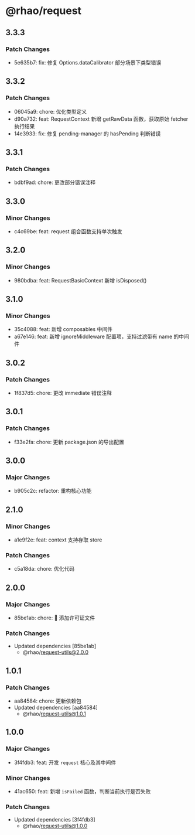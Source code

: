 # @rhao/request

## 3.3.3

### Patch Changes

- 5e635b7: fix: 修复 Options.dataCalibrator 部分场景下类型错误

## 3.3.2

### Patch Changes

- 06045a9: chore: 优化类型定义
- d90a732: feat: RequestContext 新增 getRawData 函数，获取原始 fetcher 执行结果
- 14e3933: fix: 修复 pending-manager 的 hasPending 判断错误

## 3.3.1

### Patch Changes

- bdbf9ad: chore: 更改部分错误注释

## 3.3.0

### Minor Changes

- c4c69be: feat: request 组合函数支持单次触发

## 3.2.0

### Minor Changes

- 980bdba: feat: RequestBasicContext 新增 isDisposed()

## 3.1.0

### Minor Changes

- 35c4088: feat: 新增 composables 中间件
- a67e146: feat: 新增 ignoreMiddleware 配置项，支持过滤带有 name 的中间件

## 3.0.2

### Patch Changes

- 1f837d5: chore: 更改 immediate 错误注释

## 3.0.1

### Patch Changes

- f33e2fa: chore: 更新 package.json 的导出配置

## 3.0.0

### Major Changes

- b905c2c: refactor: 重构核心功能

## 2.1.0

### Minor Changes

- a1e9f2e: feat: context 支持存取 store

### Patch Changes

- c5a18da: chore: 优化代码

## 2.0.0

### Major Changes

- 85be1ab: chore: 🤖 添加许可证文件

### Patch Changes

- Updated dependencies [85be1ab]
  - @rhao/request-utils@2.0.0

## 1.0.1

### Patch Changes

- aa84584: chore: 更新依赖包
- Updated dependencies [aa84584]
  - @rhao/request-utils@1.0.1

## 1.0.0

### Major Changes

- 3f4fdb3: feat: 开发 `request` 核心及其中间件

### Minor Changes

- 41ac650: feat: 新增 `isFailed` 函数，判断当前执行是否失败

### Patch Changes

- Updated dependencies [3f4fdb3]
  - @rhao/request-utils@1.0.0
